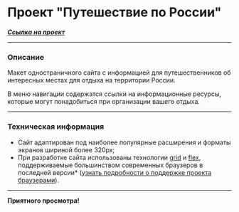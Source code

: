# Проект "Путешествие по России"
***[Cсылка на проект](https://loner789.github.io/russian-travel/index.html)***
___
### Описание
Макет одностраничного сайта с информацией для путешественников об интересных местах для отдыха на территории России.

В меню навигации содержатся ссылки на информационные ресурсы, которые могут понадобиться при организации вашего отдыха.
___
### Техническая информация
* Сайт адаптирован под наиболее популярные расширения и форматы экранов шириной более 320px;
* При разработке сайта использованы технологии [grid](https://developer.mozilla.org/ru/docs/Web/CSS/CSS_Grid_Layout/Basic_Concepts_of_Grid_Layout) и [flex](https://developer.mozilla.org/ru/docs/Learn/CSS/CSS_layout/Flexbox), поддерживаемые большинством современных браузеров в последней версии* ([узнать подробности о поддержке проекта браузерами](https://caniuse.com/?search=grid)).
___

**Приятного просмотра!**